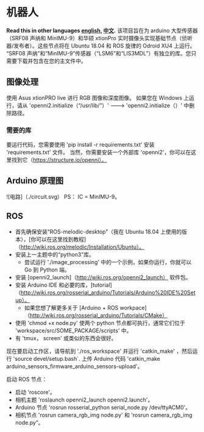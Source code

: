 # 机器人
**Read this in other languages [english](README.md), [中文](README_ch.md).**
该项目旨在为 arduino 大型传感器（SRF08 声纳和 MinIMU-9）和华硕 xtionPro 实时摄像头实现基础节点（侦听器/发布者）。这些节点将在 Ubuntu 18.04 和 ROS 旋律的 Odroid XU4 上运行。 
“SRF08 声纳”和“MinIMU-9”传感器（“LSM6”和“LIS3MDL”）有独立的库。您只需要下载并包含在您的主文件中。

## 图像处理

使用 Asus xtionPRO live 进行 RGB 图像和深度图像。 
如果您在 Windows 上运行，请从 'openni2.initialize（“/usr/lib/”）' ---> 'openni2.initialize（）' 中删除路径。

### 需要的库

要运行代码，您需要使用 'pip install -r requirements.txt' 安装  'requirements.txt' 文件。 
当然，你需要安装一个外部库 'openni2'，你可以在这里找到它（https://structure.io/openni）。 

## Arduino 原理图

![电路]（./circuit.svg）
PS： IC = MinIMU-9。

## ROS


- 首先确保安装“ROS-melodic-desktop”（我在 Ubuntu 18.04 上使用的版本），[你可以在这里找到教程]（http://wiki.ros.org/melodic/Installation/Ubuntu）。
- 安装上一主题中的“python3”库。
  - 尝试运行 './image_processing' 中的一个示例，如果你运行，你就可以
 Go 到 Python 端。
- 安装 [openni2_launch]（http://wiki.ros.org/openni2_launch） 软件包。
- 安装 Arduino IDE 和必要的库，[tutorial]（http://wiki.ros.org/rosserial_arduino/Tutorials/Arduino%20IDE%20Setup）。
  - 如果您想了解更多关于 [Arduino + ROS workpace]（http://wiki.ros.org/rosserial_arduino/Tutorials/CMake）
- 使用 'chmod +x node.py' 使两个 python 节点都可执行，通常它们位于 'workspace/src/SOME_PACKAGE/scripts' 中。
- 有 'tmux， screen' 或类似的东西会很好。

现在要启动工作区，请导航到 './ros_workspace' 并运行 'catkin_make' ，然后运行 'source devel/setup.bash`. 
上传 Arduino 代码 'catkin_make arduino_sensors_firmware_arduino_sensors-upload'。 

启动 ROS 节点：

- 启动 'roscore'。
- 相机主题 'roslaunch openni2_launch openni2.launch'。
- Arduino 节点 'rosrun rosserial_python serial_node.py /dev/ttyACM0'。
- 相机节点 'rosrun camera_rgb_img node.py' 和 'rosrun camera_rgb_img node.py”。
